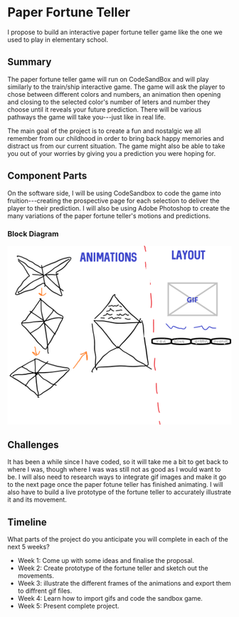 # Paper Fortune Teller

I propose to build an interactive paper fortune teller game like the one we used to play in elementary school.

## Summary

The paper fortune teller game will run on CodeSandBox and will play similarly to the train/ship interactive game. The game will ask the player to chose between different colors and numbers, an animation then opening and closing to the selected color's number of leters and number they choose until it reveals your future prediction. There will be various pathways the game will take you---just like in real life.

The main goal of the project is to create a fun and nostalgic we all remember from our childhood in order to bring back happy memories and distract us from our current situation. The game might also be able to take you out of your worries by giving you a prediction you were hoping for.


## Component Parts

On the software side, I will be using CodeSandbox to code the game into fruition---creating the prospective page for each selection to deliver the player to their prediction. I will also be using Adobe Photoshop to create the many variations of the paper fortune teller's motions and predictions.

### Block Diagram

![Paper Fortune Teller Diagram](diagram.png)

## Challenges

It has been a while since I have coded, so it will take me a bit to get back to where I was, though where I was was still not as good as I would want to be. I will also need to research ways to integrate gif images and make it go to the next page once the paper fotune teller has finished animating. I will also have to build a live prototype of the fortune teller to accurately illustrate it and its movement.

## Timeline

What parts of the project do you anticipate you will complete in each of the next 5 weeks?

- Week 1: Come up with some ideas and finalise the proposal.
- Week 2: Create prototype of the fortune teller and sketch out the movements.
- Week 3: illustrate the different frames of the animations and export them to diffrent gif files.
- Week 4: Learn how to import gifs and code the sandbox game.
- Week 5: Present complete project.
